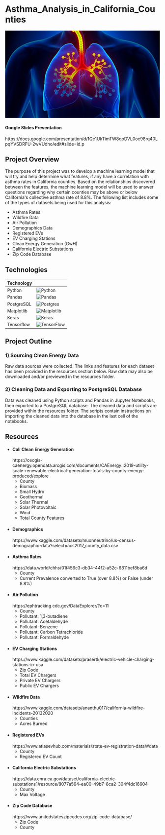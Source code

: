 # Asthma_Analysis_in_California_Counties

<p align="center">
    <img src= "https://github.com/Bropell/Asthma_Analysis_in_California_Counties/blob/main/Resources/Asthma_banner.png"/>
</p>

<h4 align="left">Google Slides Presentation</h4>
https://docs.google.com/presentation/d/1Qc1UkTimTW8qoDVL0oc98rq40LpqYVSDRFU-2wVUdho/edit#slide=id.p

## Project Overview
The purpose of this project was to develop a machine learning model that will try and help determine what features, 
if any have a correlation with asthma rates in California counties. Based on the relationships discovered between 
the features, the machine learning model will be used to answer questions regarding why certain counties may be above 
or below California's collective asthma rate of 8.8%. The following list includes some of the types of datasets being
used for this analysis:<br>

- Asthma Rates
- Wildfire Data
- Air Pollution 
- Demographics Data
- Registered EVs
- EV Charging Stations
- Clean Energy Generation (GwH)
- California Electric Substations
- Zip Code Database

## Technologies
| Technology |  |
| ---------- | ------ |
| Python     | ![Python](https://img.shields.io/badge/python-3670A0?style=for-the-badge&logo=python&logoColor=ffdd54)|
| Pandas     | ![Pandas](https://img.shields.io/badge/pandas-%23150458.svg?style=for-the-badge&logo=pandas&logoColor=white) |
| PostgreSQL | ![Postgres](https://img.shields.io/badge/postgres-%23316192.svg?style=for-the-badge&logo=postgresql&logoColor=white) |
| Matplotlib | ![Matplotlib](https://img.shields.io/badge/Matplotlib-%23ffffff.svg?style=for-the-badge&logo=Matplotlib&logoColor=black) |
| Keras      | ![Keras](https://img.shields.io/badge/Keras-%23D00000.svg?style=for-the-badge&logo=Keras&logoColor=white) |
| Tensorflow | ![TensorFlow](https://img.shields.io/badge/TensorFlow-%23FF6F00.svg?style=for-the-badge&logo=TensorFlow&logoColor=white) |

## Project Outline
### 1) Sourcing Clean Energy Data 
Raw data sources were collected. The links and features for each dataset has been provided in the resources section below. Raw
data may also be downloaded and/or previewed in the resources folder. 

### 2) Cleaning Data and Exporting to PostgreSQL Database
Data was cleaned using Python scripts and Pandas in Jupyter Notebooks, then exported to a PostgreSQL database. The cleaned data
and scripts are provided within the resources folder. The scripts contain instructions on importing the cleaned data into the 
database in the last cell of the notebooks.  

## Resources
- <h4 align="left">Cali Clean Energy Generation</h4>
    https://cecgis-caenergy.opendata.arcgis.com/documents/CAEnergy::2019-utility-scale-renewable-electrical-generation-totals-by-county-energy-produced/explore 

    - County<br>
    - Biomass<br>
    - Small Hydro<br>
    - Geothermal<br>
    - Solar Thermal<br>
    - Solar Photovoltaic<br>
    - Wind<br>
    - Total County Features

- <h4 align="left">Demographics</h4>
    https://www.kaggle.com/datasets/muonneutrino/us-census-demographic-data?select=acs2017_county_data.csv

- <h4 align="left">Asthma Rates</h4>
    https://data.world/chhs/01f456c3-db34-44f2-a52c-6811bef8ba6d

    - County<br>
    - Current Prevalence converted to True (over 8.8%) or False (under 8.8%)

- <h4 align="left">Air Pollution</h4>
    https://ephtracking.cdc.gov/DataExplorer/?c=11

    - County<br>
    - Pollutant: 1,3-butadiene<br>
    - Pollutant: Acetaldehyde<br>
    - Pollutant: Benzene<br>
    - Pollutant: Carbon Tetrachloride<br>
    - Pollutant: Formaldehyde

- <h4 align="left">EV Charging Stations</h4>
    https://www.kaggle.com/datasets/prasertk/electric-vehicle-charging-stations-in-usa
    
    - Zip Code<br> 
    - Total EV Chargers<br>
    - Private EV Chargers<br>
    - Public EV Chargers

- <h4 align="left">Wildfire Data</h4>
    https://www.kaggle.com/datasets/ananthu017/california-wildfire-incidents-20132020

    - Counties<br>
    - Acres Burned

- <h4 align="left">Registered EVs</h4>
    https://www.atlasevhub.com/materials/state-ev-registration-data/#data
    
    - County<br> 
    - Registered EV Count

- <h4 align="left">California Electric Substations</h4>
    https://data.cnra.ca.gov/dataset/california-electric-substations1/resource/8077a564-ea00-49b7-8ca2-304f4dc16604 
    
    - County<br>
    - Max Voltage

- <h4 align="left">Zip Code Database</h4>
    https://www.unitedstateszipcodes.org/zip-code-database/

    - Zip Code<br>
    - County 
